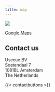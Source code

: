 ```yaml
---
title: map
---
```


![](/uploads/map2.png)

[Google Maps](https://www.google.com/maps)

## Contact us

Usecue BV  
Soetendaal 7  
1081BL Amsterdam  
The Netherlands

{{< contactbuttons >}}